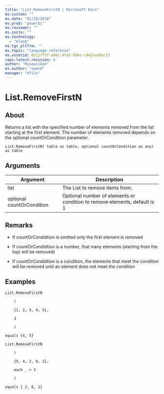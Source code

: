 ```yaml
---
title: "List.RemoveFirstN | Microsoft Docs"
ms.custom: ""
ms.date: "01/19/2018"
ms.prod: "powerbi"
ms.reviewer: ""
ms.suite: ""
ms.technology: 
  - "mlang"
ms.tgt_pltfrm: ""
ms.topic: "language-reference"
ms.assetid: 62c27f37-ab61-47a5-9dbe-c042ced0acf2
caps.latest.revision: 6
author: "Minewiskan"
ms.author: "owend"
manager: "kfile"
---
```

# List.RemoveFirstN

  
## About  
Returns a list with the specified number of elements removed from the list starting at the first element. The number of elements removed depends on the optional countOrCondition parameter.  
  
```  
List.RemoveFirstN( table as table, optional countOrCondition as any) as table  
```  
  
## Arguments  
  
|Argument|Description|  
|------------|---------------|  
|list|The List to remove items from.|  
|optional countOrCondition|Optional number of elements  or condition to remove elements, default is 1|  
  
## Remarks  
  
-   If countOrCondidtion is omitted only the first element is removed  
  
-   If countOrCondidtion is a number, that many elements (starting from the top) will be removed)  
  
-   If countOrCondidtion is a condition, the elements that meet the condition will be removed until an element does not meet the condition  
  
## Examples  
  
```  
List.RemoveFirstN  
  
    (  
  
    {1, 2, 3, 4, 5},  
  
    3  
  
    )  
  
equals {4, 5}  
  
List.RemoveFirstN  
  
    (  
  
    {5, 4, 2, 6, 1},  
  
    each _ > 3  
  
    )  
  
equals { 2, 6, 1}  
```  
